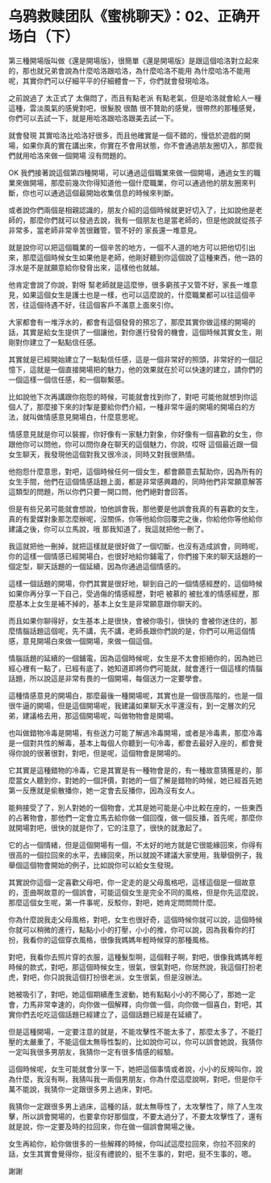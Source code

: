 # 乌鸦救赎团队《蜜桃聊天》：02、正确开场白（下）

第三種開場版叫做《還是開場版》，很簡單《還是開場版》是跟這個哈洛對立起來的，那也就兄弟會說為什麼哈洛跟哈洛，為什麼哈洛不能用 為什麼哈洛不能用呢，其實你們可以仔細平平的仔細體會一下，你們就會發現哈洛。

之前說過了 太正式了 太傷悶了，而且有點老派 有點老氣，但是哈洛就會給人一種這種，雲淡風氣的感覺對吧，很髮脫 很酷 很不贊助的感覺，很帶然的那種感覺，你們可以去試一下，就是用哈洛跟哈洛跟美去試一下。

就會發現 其實哈洛比哈洛好很多，而且他確實是一個不錯的，慢低於遊戲的開場，如果你真的實在講出來，你實在不會用狀態，你不會通過朋友圈切入，那麼我們就用哈洛來做一個開場 沒有問題的。

OK 我們接著說這個第四種開場，可以通過這個職業來做一個開場，通過女生的職業來做開場，那麼前幾次你得知道他一個什麼職業，你可以通過他的朋友圈來判斷，你也可以通過這個最開始收集信息的時候來判斷。

或者說你們兩個是相親認識的，朋友介紹的這個時候就更好切入了，比如說他是老師的，那麼你們就可以發過去說，我有一個朋友也是當老師的，但是他說就從孩子非常多，當老師非常辛苦很難管，管不好的 家長還一堆意見。

就是說你可以把這個職業的一個辛苦的地方，一個不人道的地方可以把他切引出來，那麼這個時候女生如果他是老師，他剛好聽到你這個說了這種東西，他一路的浮水是不是就願意給你發脅出來，這樣他也就越。

他肯定會說了你說，對呀 幫老師就是這麼慘，很多窮孩子又管不好，家長一堆意見，如果這個女生是護士也是一樣，也可以這麼說的，什麼職業都可以往這個辛苦，往這個待遇不好，往這個客戶不滿意上面來引你。

大家都會有一堆浮水的，都會有這個發脅的預忘了，那麼其實你做這樣的開場的話，其實是給女生提供了一個讓他，對你進行發脅的機會，這個時候其實女生，剛剛對你建立了一點點信任感。

其實就是已經開始建立了一點點信任感，這是一個非常好的照頭，非常好的一個記憶下，這就是一個直接開場把的魅力，他的效果就在於可以快速的建立，請你們的一個這樣一個信任感，和一個聯繫感。

比如說他下次再講跟你抱怨的時候，可能就會找到你了，對吧 可能他就想到你這個人了，那麼接下來的討掣是要給你們介紹，一種非常牛逼的開場的開場白的方法，就叫做情感意見開場白，什麼意思呢。

情感意見就是你可以裝握，你好像有一家魅力對象，你好像有一個喜歡的女生，你跟他你可以問他，你可以問你身在聊天的這個魅力，你說，哎呀 這個最近跟一個女生聊天，我發現他這個對我又很冷淡，同時又對我很熱情。

他抱怨什麼意思，對吧，這個時候任何一個女生，都會願意去幫助你，因為所有的女生手間，他們在這個情感話題上面，都是非常感興趣的，同時他們非常願意解答這類型的問題，所以你們只要一開口問，他們絕對會回答。

但是有些兄弟可能就會想說，怕他誤會我，那他要是他誤會我真的有喜歡的女生，真的有愛媒對象那怎麼辦呢，沒關係，你等他給你回覆完之後，你給他你等他給你建議之後，你可以立馬說，哦 那我知道了，我這就把他一刪了。

我這就把他一刪掉，就把這樣就是很好做了一個切斷，也沒有造成誤會，同時呢，你的這樣一個情感已經開場白，也很好地給你鋪電了，你們接下來的聊天話題的一個定型，聊天話題的一個延續，因為你通過這個情感的。

這樣一個話題的開場，你們其實是很好地，聊到自己的一個情感經歷的，這個時候如果你再分享一下自己，受過傷的情感經歷，對吧 被慕的 被批准的情感經歷，那麼基本上女生是補不掉的，基本上女生是非常願意跟你聊天的。

而且如果你聊得好，女生基本上是很快，會被你吸引，很快的 會被你迷住的，那麼情腦話題這個呢，先不講，先不講，老師長跟你們說的是，你們可以用這個情感，意見開場白來做一個開場，來做一個這個。

情腦話題的延續的一個鋪電，因為這個時候呢，女生是不太會拒絕你的，因為她已經心裡有一點了，已經有底了，她知道即將你們可能就，就會進行一個這樣的情腦話題，所以說這是非常有畏的一個開場，每個送力一定要學會。

這種情感意見的開場白，那麼最後一種開場呢，其實也是一個很高階的，也是一個很牛逼的開場，但是這個開場呢，我建議如果聊天水平還沒有，到一定層次的兄弟，建議格去用，那這個開場呢，叫做物物會是開場。

也叫做錯物冷毒是開場，有些送力可能了解過冷毒開場，或者是冷毒素，那麼冷毒是一個對共性的解毒，基本上每個人你聽到一句冷毒，都會去最好入座的，都會覺得你說的很著很對，對吧，但是呢，這個物會是開場的。

它其實是這種錯物的冷毒，它是其實是有一種物會是的，有一種故意猜獲是的，那麼當女人聽到你，對她的一個評價，對她的一個了解是錯物的時候，她已經首先她第一反應就是偷散播你，她一定會去反播你，因為沒有女人。

能夠接受了了，別人對她的一個物會，尤其是她可能是心中比較在座的，一些東西的占著物會，那他們一定會立馬去給你做一個回復，做一個反播，首先呢，那麼你就開場對吧，很快的就是你了，它的注意了，很快的就激起了。

它的占一個情緒，但是這個開場有一個，不太好的地方就是它很能緣回來，你得有很高的一個拉回來的水平，去緣回來，所以就說不建議大家使用，我舉個例子，我舉個這個物會開始的例子，比如說你可以給女生發現。

其實說你這個一定喜歡父母吧，你一定走的是父母風格吧，這樣這個是一個故意的，歪曲啊故意的一個誤會，可能這個女生是完全不同的風格，但是你先這麼說，那麼這個女生呢，第一件事呢，反駁你，對吧，她肯定問問問什麼。

你為什麼說我走父母風格，對吧，女生也很好奇，這個時候你就可以說，這個時候你就可以稍微的進行，點點小小的打壓，小小的推，你可以說，因為我看你的打扮，我看你的這個穿衣風格，很像我媽媽年輕時候穿的那種風格。

對吧，我看你去照片穿的衣服，這種髮型啊，這個鞋子啊，對吧，很像我媽媽年輕時候的款式，對吧，那這個時候女生，很氣，很氣對吧，你居然說，我這個打扮老虎，對吧，你只說我這個打扮很老派，女生很氣，但是沒辦法。

她被吸引了，對吧，她這個期續產生波動，她有點點小小的不開心了，那她一定會，力馬非常幸速的，向你做一個解釋，向你做一個，向你做一個喜白，對吧，其實你們去吃吃這個話題已經建立了，這個話題已經是在延續了。

但是這種開場，一定要注意的就是，不能攻擊性不能太多了，那麼太多了，不能打壓的太嚴重了，不能這個太無辱性製的，比如說你可以，你可以誤會她說，我猜你一定叫我很多男朋友，我猜你一定有很多情感的經驗。

這個時候呢，女生可能就會分享一下，她把這個事情或者說，小小的反規叫你，說為什麼，我沒有啊，我猜叫我一兩個男朋友，你為什麼這麼說啊，對吧，但是你千萬不能說，我猜你一定跟很多男上過床，對吧。

我猜你一定跟很多男上過床，這種的話，就太無辱性了，太攻擊性了，除了人生攻擊，所以誤會開場的，也要拿你好那個度，不要太過分了，不要太攻擊性了，還有就是說，你一定要及時的拉回來，你在做一個誤會開場之後。

女生再給你，給你做很多的一些解釋的時候，你叫試這麼拉回來，你拉不回來的話，女生其實會覺得你，挺沒有禮貌的，挺不生事的，對吧，挺不生事的，嗯。

謝謝